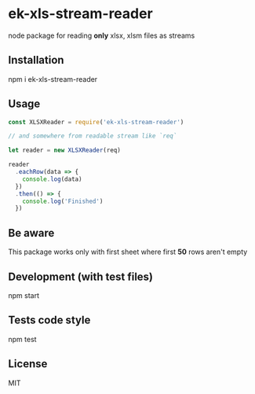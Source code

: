 # ek-xls-stream-reader

node package for reading **only** xlsx, xlsm files as streams

## Installation

  npm i ek-xls-stream-reader

## Usage

  ```js
  const XLSXReader = require('ek-xls-stream-reader')

  // and somewhere from readable stream like `req`

  let reader = new XLSXReader(req)

  reader
    .eachRow(data => {
      console.log(data)
    })
    .then(() => {
      console.log('Finished')
    })
  ```

## Be aware

  This package works only with first sheet where first **50** rows aren't empty

## Development (with test files)

  npm start

## Tests code style

  npm test

## License

MIT
